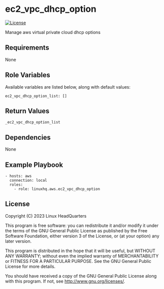 # ec2\_vpc\_dhcp\_option

[![License](https://img.shields.io/badge/license-GPLv3-lightgreen)](https://www.gnu.org/licenses/gpl-3.0.en.html#license-text)

Manage aws virtual private cloud dhcp options

## Requirements

None

## Role Variables

Available variables are listed below, along with default values:

    ec2_vpc_dhcp_option_list: []

## Return Values

    _ec2_vpc_dhcp_option_list

## Dependencies

None

## Example Playbook

    - hosts: aws
      connection: local
      roles:
        - role: linuxhq.aws.ec2_vpc_dhcp_option

## License

Copyright (C) 2023 Linux HeadQuarters

This program is free software: you can redistribute it and/or modify
it under the terms of the GNU General Public License as published by
the Free Software Foundation, either version 3 of the License, or
(at your option) any later version.

This program is distributed in the hope that it will be useful,
but WITHOUT ANY WARRANTY; without even the implied warranty of
MERCHANTABILITY or FITNESS FOR A PARTICULAR PURPOSE. See the
GNU General Public License for more details.

You should have received a copy of the GNU General Public License
along with this program. If not, see <http://www.gnu.org/licenses/>.
